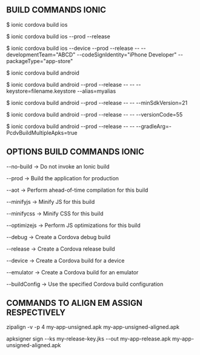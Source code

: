 ## BUILD COMMANDS IONIC
$ ionic cordova build ios

$ ionic cordova build ios --prod --release

$ ionic cordova build ios --device --prod --release -- --developmentTeam="ABCD" --codeSignIdentity="iPhone Developer" --packageType="app-store"

$ ionic cordova build android

$ ionic cordova build android --prod --release -- -- --keystore=filename.keystore --alias=myalias

$ ionic cordova build android --prod --release -- -- --minSdkVersion=21

$ ionic cordova build android --prod --release -- -- --versionCode=55

$ ionic cordova build android --prod --release -- -- --gradleArg=-PcdvBuildMultipleApks=true
##
## OPTIONS BUILD COMMANDS IONIC
--no-build	-> Do not invoke an Ionic build

--prod -> Build the application for production

--aot -> Perform ahead-of-time compilation for this build

--minifyjs -> Minify JS for this build

--minifycss	-> Minify CSS for this build

--optimizejs	-> Perform JS optimizations for this build

--debug	-> Create a Cordova debug build

--release -> Create a Cordova release build

--device -> Create a Cordova build for a device

--emulator -> Create a Cordova build for an emulator

--buildConfig -> Use the specified Cordova build configuration
##

## COMMANDS TO ALIGN EM ASSIGN RESPECTIVELY
zipalign -v -p 4 my-app-unsigned.apk my-app-unsigned-aligned.apk

apksigner sign --ks my-release-key.jks --out my-app-release.apk my-app-unsigned-aligned.apk
##